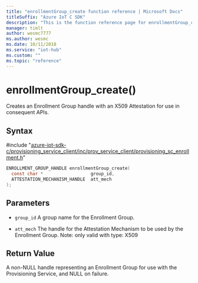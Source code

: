 ```yaml
---                             
title: "enrollmentGroup_create function reference | Microsoft Docs" 
titleSuffix: "Azure IoT C SDK"            
description: "This is the function reference page for enrollmentGroup_create() in the Azure IoT C SDK. This SDK is used with Azure IoT Hub and Azure IoT Hub Device Provisioning Service"            
manager: timlt                 
author: wesmc7777              
ms.author: wesmc               
ms.date: 10/11/2018                    
ms.service: "iot-hub"             
ms.custom: ""                
ms.topic: "reference"        
---                            
```


# enrollmentGroup_create()

Creates an Enrollment Group handle with an X509 Attestation for use in consequent APIs.

## Syntax

\#include "[azure-iot-sdk-c/provisioning_service_client/inc/prov_service_client/provisioning_sc_enrollment.h](../provisioning-sc-enrollment-h.md)"  
```C
ENROLLMENT_GROUP_HANDLE enrollmentGroup_create(
  const char *                  group_id,
  ATTESTATION_MECHANISM_HANDLE  att_mech
);
```

## Parameters
* `group_id` A group name for the Enrollment Group. 

* `att_mech` The handle for the Attestation Mechanism to be used by the Enrollment Group. Note: only valid with type: X509

## Return Value
A non-NULL handle representing an Enrollment Group for use with the Provisioning Service, and NULL on failure.

